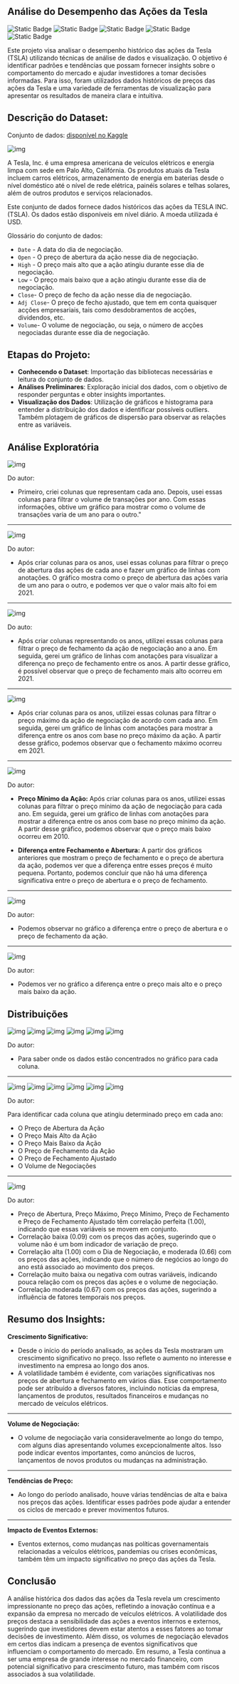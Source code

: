 ## Análise do Desempenho das Ações da Tesla

![Static Badge](https://img.shields.io/badge/python-%233776AB?style=for-the-badge&logo=python&logoColor=white)
![Static Badge](https://img.shields.io/badge/NumPy-013243?style=for-the-badge&logo=numpy&logoColor=white)
![Static Badge](https://img.shields.io/badge/pandas-%23150458?style=for-the-badge&logo=pandas&logoColor=white)
![Static Badge](https://img.shields.io/badge/matplotlib-%23135F9B?style=for-the-badge)
![Static Badge](https://img.shields.io/badge/seaborn-%23444876?style=for-the-badge)

Este projeto visa analisar o desempenho histórico das ações da Tesla (TSLA) utilizando técnicas de análise de dados e visualização. O objetivo é identificar padrões e tendências que possam fornecer insights sobre o comportamento do mercado e ajudar investidores a tomar decisões informadas. Para isso, foram utilizados dados históricos de preços das ações da Tesla e uma variedade de ferramentas de visualização para apresentar os resultados de maneira clara e intuitiva.

## Descrição do Dataset:

Conjunto de dados: [disponível no Kaggle](https://www.kaggle.com/datasets/varpit94/tesla-stock-data-updated-till-28jun2021)

![img](imagens/cover.jpg)

A Tesla, Inc. é uma empresa americana de veículos elétricos e energia limpa com sede em Palo Alto, Califórnia. Os produtos atuais da Tesla incluem carros elétricos, armazenamento de energia em baterias desde o nível doméstico até o nível de rede elétrica, painéis solares e telhas solares, além de outros produtos e serviços relacionados.

Este conjunto de dados fornece dados históricos das ações da TESLA INC. (TSLA). Os dados estão disponíveis em nível diário. A moeda utilizada é USD.


Glossário do conjunto de dados:

* `Date` -  A data do dia de negociação.
* `Open` - O preço de abertura da ação nesse dia de negociação.
* `High` - O preço mais alto que a ação atingiu durante esse dia de negociação.
* `Low` - O preço mais baixo que a ação atingiu durante esse dia de negociação.
* `Close`- O preço de fecho da ação nesse dia de negociação.
* `Adj Close`- O preço de fecho ajustado, que tem em conta quaisquer acções empresariais, tais como desdobramentos de acções, dividendos, etc.
* `Volume`- O volume de negociação, ou seja, o número de acções negociadas durante esse dia de negociação.

## Etapas do Projeto:

* **Conhecendo o Dataset**: Importação das bibliotecas necessárias e leitura do conjunto de dados.
* **Análises Preliminares**: Exploração inicial dos dados, com o objetivo de responder perguntas e obter insights importantes.
* **Visualização dos Dados**: Utilização de gráficos e histograma para entender a distribuição dos dados e identificar possíveis outliers. Também plotagem de gráficos de dispersão para observar as relações entre as variáveis.

## Análise Exploratória

![img](imagens/01.png)

Do autor:
- Primeiro, criei colunas que representam cada ano. Depois, usei essas colunas para filtrar o volume de transações por ano. Com essas informações, obtive um gráfico para mostrar como o volume de transações varia de um ano para o outro."

---

![img](imagens/02.png)

Do autor:
- Após criar colunas para os anos, usei essas colunas para filtrar o preço de abertura das ações de cada ano e fazer um gráfico de linhas com anotações. O gráfico mostra como o preço de abertura das ações varia de um ano para o outro, e podemos ver que o valor mais alto foi em 2021.

---

![img](imagens/03.png)

Do auto:
- Após criar colunas representando os anos, utilizei essas colunas para filtrar o preço de fechamento da ação de negociação ano a ano. Em seguida, gerei um gráfico de linhas com anotações para visualizar a diferença no preço de fechamento entre os anos. A partir desse gráfico, é possível observar que o preço de fechamento mais alto ocorreu em 2021.

---

![img](imagens/04.png)

- Após criar colunas para os anos, utilizei essas colunas para filtrar o preço máximo da ação de negociação de acordo com cada ano. Em seguida, gerei um gráfico de linhas com anotações para mostrar a diferença entre os anos com base no preço máximo da ação. A partir desse gráfico, podemos observar que o fechamento máximo ocorreu em 2021.

---

![img](imagens/05.png)

Do autor:
- **Preço Mínimo da Ação:** Após criar colunas para os anos, utilizei essas colunas para filtrar o preço mínimo da ação de negociação para cada ano. Em seguida, gerei um gráfico de linhas com anotações para mostrar a diferença entre os anos com base no preço mínimo da ação. A partir desse gráfico, podemos observar que o preço mais baixo ocorreu em 2010.

- **Diferença entre Fechamento e Abertura:** A partir dos gráficos anteriores que mostram o preço de fechamento e o preço de abertura da ação, podemos ver que a diferença entre esses preços é muito pequena. Portanto, podemos concluir que não há uma diferença significativa entre o preço de abertura e o preço de fechamento.

---

![img](imagens/06.png)

Do autor:
- Podemos observar no gráfico a diferença entre o preço de abertura e o preço de fechamento da ação.

---

![img](imagens/07.png)

Do autor:
- Podemos ver no gráfico a diferença entre o preço mais alto e o preço mais baixo da ação.

## Distribuições

![img](imagens/08.png)
![img](imagens/09.png)
![img](imagens/10.png)
![img](imagens/11.png)
![img](imagens/12.png)
![img](imagens/13.png)

Do autor:
- Para saber onde os dados estão concentrados no gráfico para cada coluna.

---

![img](imagens/14.png)
![img](imagens/15.png)
![img](imagens/16.png)
![img](imagens/17.png)
![img](imagens/18.png)
![img](imagens/19.png)

Do autor: 

Para identificar cada coluna que atingiu determinado preço em cada ano:

- O Preço de Abertura da Ação
- O Preço Mais Alto da Ação
- O Preço Mais Baixo da Ação
- O Preço de Fechamento da Ação
- O Preço de Fechamento Ajustado
- O Volume de Negociações

---

![img](imagens/20.png)

Do autor:
- Preço de Abertura, Preço Máximo, Preço Mínimo, Preço de Fechamento e Preço de Fechamento Ajustado têm correlação perfeita (1.00), indicando que essas variáveis se movem em conjunto.
- Correlação baixa (0.09) com os preços das ações, sugerindo que o volume não é um bom indicador de variação de preço.
- Correlação alta (1.00) com o Dia de Negociação, e moderada (0.66) com os preços das ações, indicando que o número de negócios ao longo do ano está associado ao movimento dos preços.
- Correlação muito baixa ou negativa com outras variáveis, indicando pouca relação com os preços das ações e o volume de negociação.
- Correlação moderada (0.67) com os preços das ações, sugerindo a influência de fatores temporais nos preços.

## Resumo dos Insights:

**Crescimento Significativo:**

- Desde o início do período analisado, as ações da Tesla mostraram um crescimento significativo no preço. Isso reflete o aumento no interesse e investimento na empresa ao longo dos anos.
- A volatilidade também é evidente, com variações significativas nos preços de abertura e fechamento em vários dias. Esse comportamento pode ser atribuído a diversos fatores, incluindo notícias da empresa, lançamentos de produtos, resultados financeiros e mudanças no mercado de veículos elétricos.

---

**Volume de Negociação:**

- O volume de negociação varia consideravelmente ao longo do tempo, com alguns dias apresentando volumes excepcionalmente altos. Isso pode indicar eventos importantes, como anúncios de lucros, lançamentos de novos produtos ou mudanças na administração.

---

**Tendências de Preço:**

- Ao longo do período analisado, houve várias tendências de alta e baixa nos preços das ações. Identificar esses padrões pode ajudar a entender os ciclos de mercado e prever movimentos futuros.

---

**Impacto de Eventos Externos:**

- Eventos externos, como mudanças nas políticas governamentais relacionadas a veículos elétricos, pandemias ou crises econômicas, também têm um impacto significativo no preço das ações da Tesla.

## Conclusão

A análise histórica dos dados das ações da Tesla revela um crescimento impressionante no preço das ações, refletindo a inovação contínua e a expansão da empresa no mercado de veículos elétricos. A volatilidade dos preços destaca a sensibilidade das ações a eventos internos e externos, sugerindo que investidores devem estar atentos a esses fatores ao tomar decisões de investimento. Além disso, os volumes de negociação elevados em certos dias indicam a presença de eventos significativos que influenciam o comportamento do mercado. Em resumo, a Tesla continua a ser uma empresa de grande interesse no mercado financeiro, com potencial significativo para crescimento futuro, mas também com riscos associados à sua volatilidade.
